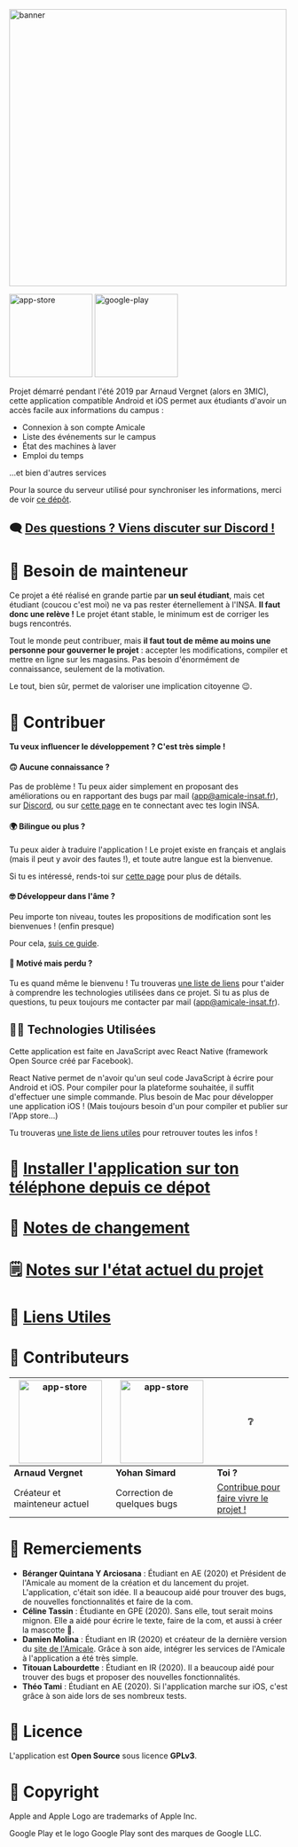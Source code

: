 <img src="https://etud.insa-toulouse.fr/~amicale_app/images/promo/Banner.png" alt="banner" width="500"/>

[<img src="https://etud.insa-toulouse.fr/~amicale_app/images/promo/app-store-badge.png" alt="app-store" width="150"/>](https://apps.apple.com/us/app/id1477722148)
[<img src="https://etud.insa-toulouse.fr/~amicale_app/images/promo/google-play-badge.png" alt="google-play" width="150"/>](https://play.google.com/store/apps/details?id=fr.amicaleinsat.application)


Projet démarré pendant l'été 2019 par Arnaud Vergnet (alors en 3MIC), cette application compatible Android et iOS permet aux étudiants d'avoir un accès facile aux informations du campus :
 - Connexion à son compte Amicale
 - Liste des événements sur le campus
 - État des machines à laver
 - Emploi du temps

...et bien d'autres services

Pour la source du serveur utilisé pour synchroniser les informations, merci de voir [ce dépôt](https://git.etud.insa-toulouse.fr/vergnet/application-amicale-serveur).

## 🗨️ [Des questions ? Viens discuter sur Discord !](https://discord.gg/W8MeTec)

# 🔎 Besoin de mainteneur

Ce projet a été réalisé en grande partie par **un seul étudiant**, mais cet étudiant (coucou c'est moi) ne va pas rester éternellement à l'INSA. **Il faut donc une relève !** Le projet étant stable, le minimum est de corriger les bugs rencontrés.

Tout le monde peut contribuer, mais **il faut tout de même au moins une personne pour gouverner le projet** : accepter les modifications, compiler et mettre en ligne sur les magasins. Pas besoin d'énormément de connaissance, seulement de la motivation.

Le tout, bien sûr, permet de valoriser une implication citoyenne 😉. 

# 🚀 Contribuer

**Tu veux influencer le développement ? C'est très simple !**

#### 🙃 Aucune connaissance ?
Pas de problème ! Tu peux aider simplement en proposant des améliorations ou en rapportant des bugs par mail ([app@amicale-insat.fr](mailto:app@amicale-insat.fr)), sur [Discord](https://discord.gg/W8MeTec), ou sur [cette page](https://git.etud.insa-toulouse.fr/vergnet/application-amicale/issues) en te connectant avec tes login INSA.

#### 🌍 Bilingue ou plus ?

Tu peux aider à traduire l'application ! Le projet existe en français et anglais (mais il peut y avoir des fautes !), et toute autre langue est la bienvenue.

Si tu es intéressé, rends-toi sur [cette page](doc/TRANSLATE.md) pour plus de détails.

#### 🤓 Développeur dans l'âme ?
Peu importe ton niveau, toutes les propositions de modification sont les bienvenues ! (enfin presque)

Pour cela, [suis ce guide](doc/CONTRIBUTE.md).

#### 🤯 Motivé mais perdu ?
Tu es quand même le bienvenu ! Tu trouveras [une liste de liens](doc/LINKS.md) pour t'aider à comprendre les technologies utilisées dans ce projet. Si tu as plus de questions, tu peux toujours me contacter par mail  ([app@amicale-insat.fr](mailto:app@amicale-insat.fr)). 

## 👨‍💻 Technologies Utilisées
Cette application est faite en JavaScript avec React Native (framework Open Source créé par Facebook).

React Native permet de n'avoir qu'un seul code JavaScript à écrire pour Android et iOS. Pour compiler pour la plateforme souhaitée, il suffit d'effectuer une simple commande. Plus besoin de Mac pour développer une application iOS ! (Mais toujours besoin d'un pour compiler et publier sur l'App store...)

Tu trouveras [une liste de liens utiles](doc/LINKS.md) pour retrouver toutes les infos !

# 💾 [Installer l'application sur ton téléphone depuis ce dépot](doc/INSTALL.md)

# 📔️ [Notes de changement](Changelog.md)

# 🗒️ [Notes sur l'état actuel du projet](doc/NOTES.md)

# 🔗 [Liens Utiles](doc/LINKS.md)

# 🤝 Contributeurs

| <img src="https://secure.gravatar.com/avatar/8e33a1b2cedf7168e8468a1522cc8c56?d=identicon&s=290" alt="app-store" width="150"/> | <img src="https://secure.gravatar.com/avatar/9792c3643f98cddbc2a42e05422fe66e?d=identicon&s=290" alt="app-store" width="150"/> | ❔ |
|--------------------------------|--------------------------------|-------------------------------------------|
| **Arnaud Vergnet**             | **Yohan Simard**               | **Toi ?**                                 |
| Créateur et mainteneur actuel  | Correction de quelques bugs    | [Contribue pour faire vivre le projet !](doc/CONTRIBUTE.md)   |

# 👏 Remerciements

* **Béranger Quintana Y Arciosana** : Étudiant en AE (2020) et Président de l'Amicale au moment de la création et du lancement du projet. L'application, c'était son idée. Il a beaucoup aidé pour trouver des bugs, de nouvelles fonctionnalités et faire de la com.
* **Céline Tassin** : Étudiante en GPE (2020). Sans elle, tout serait moins mignon. Elle a aidé pour écrire le texte, faire de la com, et aussi à créer la mascotte 🦊.
* **Damien Molina** : Étudiant en IR (2020) et créateur de la dernière version du [site de l'Amicale](https://amicale-insat.fr/). Grâce à son aide, intégrer les services de l'Amicale à l'application a été très simple. 
* **Titouan Labourdette** : Étudiant en IR (2020). Il a beaucoup aidé pour trouver des bugs et proposer des nouvelles fonctionnalités.
* **Théo Tami** : Étudiant en AE (2020). Si l'application marche sur iOS, c'est grâce à son aide lors de ses nombreux tests. 

# 📄 Licence

L'application est **Open Source** sous licence **GPLv3**.

# 🔐 Copyright
Apple and Apple Logo are trademarks of Apple Inc.

Google Play et le logo Google Play sont des marques de Google LLC.
